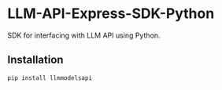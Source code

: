 # LLM-API-Express-SDK-Python
SDK for interfacing with LLM API using Python.

## Installation
```bash
pip install llmmodelsapi
```